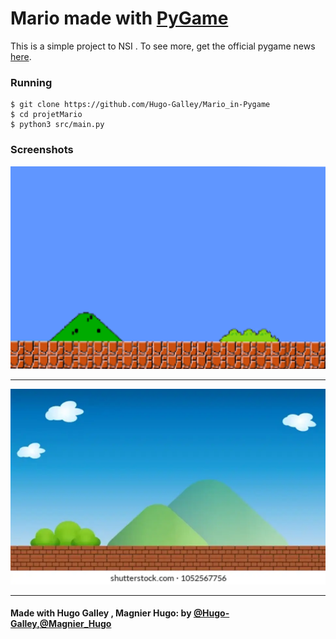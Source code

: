 # Mario made with [PyGame](https://www.pygame.org)

This is a simple project to NSI . To see more, get the official pygame news [here](https://www.pygame.org).



### Running

    $ git clone https://github.com/Hugo-Galley/Mario_in-Pygame
    $ cd projetMario
    $ python3 src/main.py

### Screenshots

![Title screen](/assets/Images/backgrounds/bg.png)

---

![Level 2](/assets/Images/backgrounds/background_level2.webp)




---

#### Made with Hugo Galley , Magnier Hugo: by [@Hugo-Galley,@Magnier_Hugo](https://github.com/Hugo-Galley)
